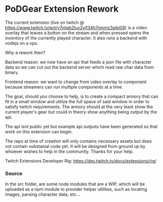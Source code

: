 # PoDGear Extension Rework
The current extension (live on twitch @ https://www.twitch.tv/ext/y7nljab2luv2yjf34h7nmmz3ajbj08) is a video overlay that leaves a button on the stream and when pressed opens the inventory of the currently played character. It also runs a backend with nodejs on a vps.

Why a rework then?

Backend reason: we now have an api that feeds a json file with character data so we can cut out the backend server which read raw char data from binary.

Frontend reason: we want to change from video overlay to component because streamers can run multiple components at a time.

The goal, should you choose to help, is to create a compact armory that can fit in a small window and utilize the full space of said window in order to satisfy twitch requirements. The armory should at the very least show the current player's gear but could in theory show anything being output by the api.

The api isnt public yet but example api outputs have been generated so that work on this extension can begin.

The repo at time of creation will only contains necessary assets but does not contain substanial code yet. It will be designed from ground up by whoever wishes to help in the community. Thanks for your help.

Twitch Extensions Developer Rig: https://dev.twitch.tv/docs/extensions/rig/


### Source
In the src folder, are some node modules that are a WIP, which will be uploaded as a npm module to provider helper utilities, such as locating images, parsing character data, etc...

